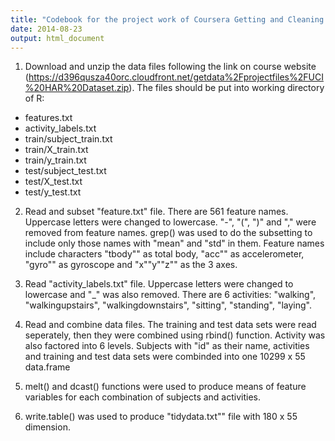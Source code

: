 ```yaml
---
title: "Codebook for the project work of Coursera Getting and Cleaning Data course"
date: 2014-08-23
output: html_document
---
```


1. Download and unzip the data files following the link on course website (https://d396qusza40orc.cloudfront.net/getdata%2Fprojectfiles%2FUCI%20HAR%20Dataset.zip). The files should be put into working directory of R:

* features.txt
* activity_labels.txt
* train/subject_train.txt
* train/X_train.txt
* train/y_train.txt
* test/subject_test.txt
* test/X_test.txt
* test/y_test.txt

2. Read and subset "feature.txt" file. There are 561 feature names. Uppercase letters were changed to lowercase. "-", "(", ")" and "," were removed from feature names. grep() was used to do the subsetting to include  only those names with "mean" and "std" in them. Feature names include characters "tbody"" as total body, "acc"" as accelerometer, "gyro"" as gyroscope and "x""y""z"" as the 3 axes.  

3. Read "activity_labels.txt" file. Uppercase letters were changed to lowercase and "_" was also removed. There are 6 activities: "walking", "walkingupstairs", "walkingdownstairs", "sitting", "standing", "laying".

4. Read and combine data files. The training and test data sets were read seperately, then they were combined using rbind() function. Activity was also factored into 6 levels. Subjects with "id" as their name, activities and training and test data sets were combinded into one 10299 x 55 data.frame  

5. melt() and dcast() functions were used to produce means of feature variables for each combination of subjects and activities.

6. write.table() was used to produce "tidydata.txt"" file with 180 x 55 dimension. 
